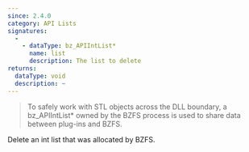 ```yaml
---
since: 2.4.0
category: API Lists
signatures:
  - 
    - dataType: bz_APIIntList*
      name: list
      description: The list to delete
returns:
  dataType: void
  description: ~
---
```


> To safely work with STL objects across the DLL boundary, a bz_APIIntList* owned by the BZFS process is used to share data between plug-ins and BZFS.

Delete an int list that was allocated by BZFS.
